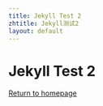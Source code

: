 ```yaml
---
title: Jekyll Test 2
zhtitle: Jekyll测试2
layout: default
---
```


# Jekyll Test 2

[Return to homepage](/)
